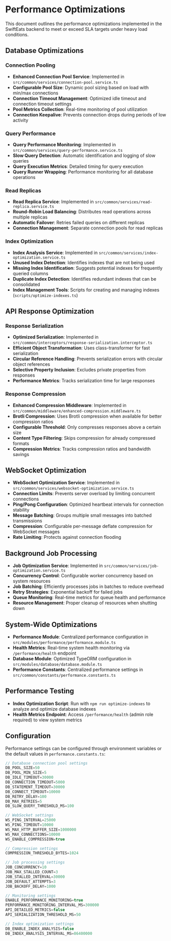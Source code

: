 # Performance Optimizations

This document outlines the performance optimizations implemented in the SwiftEats backend to meet or exceed SLA targets under heavy load conditions.

## Database Optimizations

### Connection Pooling

- **Enhanced Connection Pool Service**: Implemented in `src/common/services/connection-pool.service.ts`
- **Configurable Pool Size**: Dynamic pool sizing based on load with min/max connections
- **Connection Timeout Management**: Optimized idle timeout and connection timeout settings
- **Pool Metrics Collection**: Real-time monitoring of pool utilization
- **Connection Keepalive**: Prevents connection drops during periods of low activity

### Query Performance

- **Query Performance Monitoring**: Implemented in `src/common/services/query-performance.service.ts`
- **Slow Query Detection**: Automatic identification and logging of slow queries
- **Query Execution Metrics**: Detailed timing for query execution
- **Query Runner Wrapping**: Performance monitoring for all database operations

### Read Replicas

- **Read Replica Service**: Implemented in `src/common/services/read-replica.service.ts`
- **Round-Robin Load Balancing**: Distributes read operations across multiple replicas
- **Automatic Failover**: Retries failed queries on different replicas
- **Connection Management**: Separate connection pools for read replicas

### Index Optimization

- **Index Analysis Service**: Implemented in `src/common/services/index-optimization.service.ts`
- **Unused Index Detection**: Identifies indexes that are not being used
- **Missing Index Identification**: Suggests potential indexes for frequently queried columns
- **Duplicate Index Detection**: Identifies redundant indexes that can be consolidated
- **Index Management Tools**: Scripts for creating and managing indexes (`scripts/optimize-indexes.ts`)

## API Response Optimization

### Response Serialization

- **Optimized Serialization**: Implemented in `src/common/interceptors/response-serialization.interceptor.ts`
- **Efficient Object Transformation**: Uses class-transformer for fast serialization
- **Circular Reference Handling**: Prevents serialization errors with circular object references
- **Selective Property Inclusion**: Excludes private properties from responses
- **Performance Metrics**: Tracks serialization time for large responses

### Response Compression

- **Enhanced Compression Middleware**: Implemented in `src/common/middleware/enhanced-compression.middleware.ts`
- **Brotli Compression**: Uses Brotli compression when available for better compression ratios
- **Configurable Threshold**: Only compresses responses above a certain size
- **Content Type Filtering**: Skips compression for already compressed formats
- **Compression Metrics**: Tracks compression ratios and bandwidth savings

## WebSocket Optimization

- **WebSocket Optimization Service**: Implemented in `src/common/services/websocket-optimization.service.ts`
- **Connection Limits**: Prevents server overload by limiting concurrent connections
- **Ping/Pong Configuration**: Optimized heartbeat intervals for connection stability
- **Message Batching**: Groups multiple small messages into batched transmissions
- **Compression**: Configurable per-message deflate compression for WebSocket messages
- **Rate Limiting**: Protects against connection flooding

## Background Job Processing

- **Job Optimization Service**: Implemented in `src/common/services/job-optimization.service.ts`
- **Concurrency Control**: Configurable worker concurrency based on system resources
- **Job Batching**: Efficiently processes jobs in batches to reduce overhead
- **Retry Strategies**: Exponential backoff for failed jobs
- **Queue Monitoring**: Real-time metrics for queue health and performance
- **Resource Management**: Proper cleanup of resources when shutting down

## System-Wide Optimizations

- **Performance Module**: Centralized performance configuration in `src/modules/performance/performance.module.ts`
- **Health Metrics**: Real-time system health monitoring via `/performance/health` endpoint
- **Database Module**: Optimized TypeORM configuration in `src/modules/database/database.module.ts`
- **Performance Constants**: Centralized performance settings in `src/common/constants/performance.constants.ts`

## Performance Testing

- **Index Optimization Script**: Run with `npm run optimize-indexes` to analyze and optimize database indexes
- **Health Metrics Endpoint**: Access `/performance/health` (admin role required) to view system metrics

## Configuration

Performance settings can be configured through environment variables or the default values in `performance.constants.ts`:

```typescript
// Database connection pool settings
DB_POOL_SIZE=50
DB_POOL_MIN_SIZE=5
DB_IDLE_TIMEOUT=30000
DB_CONNECTION_TIMEOUT=5000
DB_STATEMENT_TIMEOUT=30000
DB_CONNECT_TIMEOUT=10000
DB_RETRY_DELAY=100
DB_MAX_RETRIES=5
DB_SLOW_QUERY_THRESHOLD_MS=100

// WebSocket settings
WS_PING_INTERVAL=25000
WS_PING_TIMEOUT=10000
WS_MAX_HTTP_BUFFER_SIZE=1000000
WS_MAX_CONNECTIONS=10000
WS_ENABLE_COMPRESSION=true

// Compression settings
COMPRESSION_THRESHOLD_BYTES=1024

// Job processing settings
JOB_CONCURRENCY=10
JOB_MAX_STALLED_COUNT=3
JOB_STALLED_INTERVAL=30000
JOB_DEFAULT_ATTEMPTS=3
JOB_BACKOFF_DELAY=1000

// Monitoring settings
ENABLE_PERFORMANCE_MONITORING=true
PERFORMANCE_MONITORING_INTERVAL_MS=300000
API_DETAILED_METRICS=false
API_SERIALIZATION_THRESHOLD_MS=50

// Index optimization settings
DB_ENABLE_INDEX_ANALYSIS=false
DB_INDEX_ANALYSIS_INTERVAL_MS=86400000
```
